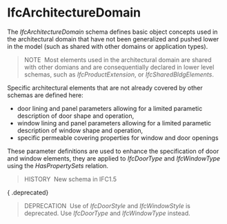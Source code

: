 IfcArchitectureDomain
=====================

The _IfcArchitectureDomain_ schema defines basic object concepts used in the architectural domain that have not been generalized and pushed lower in the model (such as shared with other domains or application types).

> NOTE&nbsp; Most elements used in the architectural domain are shared with other domians and are consequentially declared in lower level schemas, such as _IfcProductExtension_, or _IfcSharedBldgElements_.

Specific architectural elements that are not already covered by other schemas are defined here:

* door lining and panel parameters allowing for a limited parametic description of door shape and operation,
* window lining and panel parameters allowing for a limited parametic description of window shape and operation,
* specific permeable covering properties for window and door openings

These parameter definitions are used to enhance the specification of door and window elements, they are applied to _IfcDoorType_ and _IfcWindowType_ using the _HasPropertySets_ relation.

> HISTORY&nbsp; New schema in IFC1.5

{ .deprecated}
> DEPRECATION&nbsp; Use of _IfcDoorStyle_ and _IfcWindowStyle_ is deprecated. Use _IfcDoorType_ and _IfcWindowType_ instead.
